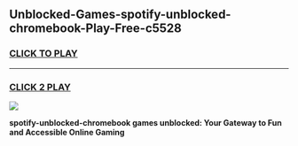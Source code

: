 
## Unblocked-Games-spotify-unblocked-chromebook-Play-Free-c5528
<h3>
<a href="https://premium76.site?title=spotify-unblocked-chromebook&ref=12A">CLICK TO PLAY</a></h3>
<hr>

<h3>
<a href="https://premium76.site?title=spotify-unblocked-chromebook&ref=12A">CLICK 2 PLAY</a>
  
</h3>

<a href="https://premium76.site?title=spotify-unblocked-chromebook&ref=12A"><img src="https://clearcache.store/games.png"></a>


**spotify-unblocked-chromebook games unblocked: Your Gateway to Fun and Accessible Online Gaming**

